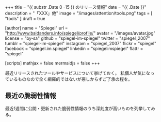 +++
title = "{{ substr .Date 0 -15 }} のリリース情報"
date =  "{{ .Date }}"
description = "「XXX」他"
image = "/images/attention/tools.png"
tags  = [ "tools" ]
draft = true

[author]
  name      = "Spiegel"
  url       = "http://www.baldanders.info/spiegel/profile/"
  avatar    = "/images/avatar.jpg"
  license   = "by-sa"
  github    = "spiegel-im-spiegel"
  twitter   = "spiegel_2007"
  tumblr    = "spiegel-im-spiegel"
  instagram = "spiegel_2007"
  flickr    = "spiegel"
  facebook  = "spiegel.im.spiegel"
  linkedin  = "spiegelimspiegel"
  flattr    = "spiegel"

[scripts]
  mathjax = false
  mermaidjs = false
+++

最近リリースされたツールやサービスについて挙げておく。
私個人が気になっているものなので全く網羅的ではないが悪しからずご了承の程を。

## 最近の脆弱性情報

最近1週間に公開・更新された脆弱性情報のうち深刻度が高いものを列挙してみる。



<!-- eof -->
